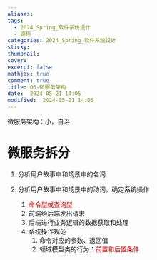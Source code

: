 ```yaml
---
aliases: 
tags:
  - 2024_Spring_软件系统设计
  - 课程
categories: 2024_Spring_软件系统设计
sticky:
thumbnail:
cover: 
excerpt: false
mathjax: true
comment: true
title: 06-微服务架构
date:  2024-05-21 14:05
modified:  2024-05-21 14:05
---
```

微服务架构：小，自治

# 微服务拆分

1. 分析用户故事中和场景中的名词

1. 分析用户故事中和场景中的动词，确定系统操作
	1. <font color="#c00000">命令型或查询型</font>
	2. 前端给后端发出请求
	3. 后端进行业务逻辑的数据获取和处理
	4. 系统操作规范
		1. 命令对应的参数、返回值
		2. 领域模型类的行为：<font color="#c00000">前置和后置条件</font>